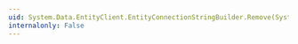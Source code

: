 ```yaml
---
uid: System.Data.EntityClient.EntityConnectionStringBuilder.Remove(System.String)
internalonly: False
---
```

